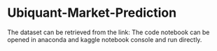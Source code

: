 # Ubiquant-Market-Prediction

The dataset can be retrieved from the link:
The code notebook can be opened in anaconda and kaggle notebook console and run directly.
